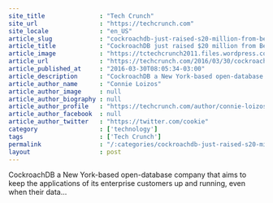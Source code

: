 ```yaml
---
site_title               : "Tech Crunch"
site_url                 : "https://techcrunch.com"
site_locale              : "en_US"
article_slug             : "cockroachdb-just-raised-s20-million-from-benchmark-index-and-gv"
article_title            : "CockroachDB just raised $20 million from Benchmark, Index, and GV"
article_image            : "https://tctechcrunch2011.files.wordpress.com/2016/03/screen-shot-2016-03-30-at-8-04-44-am.png?w=764&h=400&crop=1"
article_url              : "https://techcrunch.com/2016/03/30/cockroachdb-just-raised-20-million-from-benchmark-index-and-gv/"
article_published_at     : "2016-03-30T08:05:34-03:00"
article_description      : "CockroachDB a New York-based open-database company that aims to keep the applications of its enterprise customers up and running, even when their data..."
article_author_name      : "Connie Loizos"
article_author_image     : null
article_author_biography : null
article_author_profile   : "https://techcrunch.com/author/connie-loizos/"
article_author_facebook  : null
article_author_twitter   : "https://twitter.com/cookie"
category                 : ['technology']
tags                     : ['Tech Crunch']
permalink                : "/:categories/cockroachdb-just-raised-s20-million-from-benchmark-index-and-gv/"
layout                   : post
---
```


CockroachDB a New York-based open-database company that aims to keep the applications of its enterprise customers up and running, even when their data...
